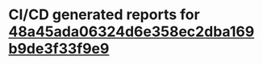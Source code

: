 # CI/CD generated reports for [48a45ada06324d6e358ec2dba169b9de3f33f9e9](https://github.com/hydephp/develop/commit/48a45ada06324d6e358ec2dba169b9de3f33f9e9)
